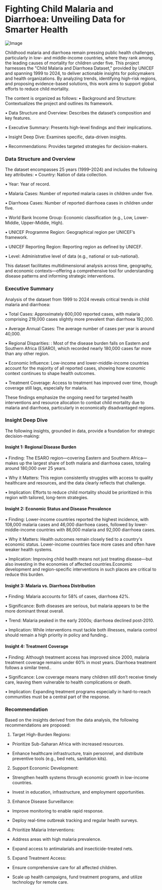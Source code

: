 # Fighting Child Malaria and Diarrhoea: Unveiling Data for Smarter Health

![Image](https://github.com/user-attachments/assets/48b6e964-f6bf-4c6e-bd83-8bde58a3f173)

Childhood malaria and diarrhoea remain pressing public health challenges, particularly in low- and middle-income countries, where they rank among the leading causes of mortality for children under five. This project harnesses the "Child Malaria and Diarrhoea Dataset," provided by UNICEF and spanning 1999 to 2024, to deliver actionable insights for policymakers and health organizations. By analyzing trends, identifying high-risk regions, and proposing evidence-based solutions, this work aims to support global efforts to reduce child mortality.

The content is organized as follows:
•	Background and Structure: Contextualizes the project and outlines its framework.

•	Data Structure and Overview: Describes the dataset’s composition and key features.

•	Executive Summary: Presents high-level findings and their implications.

•	Insight Deep Dive: Examines specific, data-driven insights.

•	Recommendations: Provides targeted strategies for decision-makers.


### Data Structure and Overview
The dataset encompasses 25 years (1999–2024) and includes the following key attributes:
•	Country: Nation of data collection.

•	Year: Year of record.

•	Malaria Cases: Number of reported malaria cases in children under five.

•	Diarrhoea Cases: Number of reported diarrhoea cases in children under five.

•	World Bank Income Group: Economic classification (e.g., Low, Lower-Middle, Upper-Middle, High).

•	UNICEF Programme Region: Geographical region per UNICEF’s framework.

•	UNICEF Reporting Region: Reporting region as defined by UNICEF.

•	Level: Administrative level of data (e.g., national or sub-national).

This dataset facilitates multidimensional analysis across time, geography, and economic contexts—offering a comprehensive tool for understanding disease patterns and informing strategic interventions.


### Executive Summary
Analysis of the dataset from 1999 to 2024 reveals critical trends in child malaria and diarrhoea:

•	Total Cases: Approximately 600,000 reported cases, with malaria comprising 219,000 cases slightly more prevalent than diarrhoea 192,000.

•	Average Annual Cases: The average number of cases per year is around 40,000.

•	Regional Disparities: : Most of the disease burden falls on Eastern and Southern Africa (ESARO), which recorded nearly 180,000 cases far more than any other region.

•	Economic Influence: Low-income and lower-middle-income countries account for the majority of all reported cases, showing how economic context continues to shape health outcomes.

•	Treatment Coverage: Access to treatment has improved over time, though coverage still lags, especially for malaria.

These findings emphasize the ongoing need for targeted health interventions and resource allocation to combat child mortality due to malaria and diarrhoea, particularly in economically disadvantaged regions.


### Insight Deep Dive
The following insights, grounded in data, provide a foundation for strategic decision-making:

#### Insight 1: Regional Disease Burden

•	Finding: The ESARO region—covering Eastern and Southern Africa—makes up the largest share of both malaria and diarrhoea cases, totaling around 180,000 over 25 years.

•	Why it Matters: This region consistently struggles with access to quality healthcare and resources, and the data clearly reflects that challenge.

•	Implication: Efforts to reduce child mortality should be prioritized in this region with tailored, long-term strategies.

#### Insight 2: Economic Status and Disease Prevalence

•  Finding: Lower-income countries reported the highest incidence, with 108,000 malaria cases and 46,000 diarrhoea cases, followed by lower-middle-income countries with 86,000 malaria 
and 92,000 diarrhoea cases. 

•  Why it Matters: Health outcomes remain closely tied to a country's economic status. Lower-income countries face more cases and often have weaker health systems.

•  Implication: Improving child health means not just treating disease—but also investing in the economies of affected countries.Economic development and region-specific interventions in such places are critical to reduce this burden.

#### Insight 3: Malaria vs. Diarrhoea Distribution

•	Finding: Malaria accounts for 58% of cases, diarrhoea 42%.

•	Significance: Both diseases are serious, but malaria appears to be the more dominant threat overall.

•	Trend: Malaria peaked in the early 2000s; diarrhoea declined post-2010.

•	Implication: While interventions must tackle both illnesses, malaria control should remain a high priority in policy and funding..


#### Insight 4: Treatment Coverage

•	Finding: Although treatment access has improved since 2000, malaria treatment coverage remains under 60% in most years. Diarrhoea treatment follows a similar trend..

•	Significance: Low coverage means many children still don’t receive timely care, leaving them vulnerable to health complications or death.

•	Implication: Expanding treatment programs especially in hard-to-reach communities must be a central part of the response.

### Recommendation

Based on the insights derived from the data analysis, the following recommendations are proposed:

1.	Target High-Burden Regions: 

-	Prioritize Sub-Saharan Africa with increased resources.

- Enhance healthcare infrastructure, train personnel, and distribute preventive tools (e.g., bed nets, sanitation kits).

2.	Support Economic Development: 

-	Strengthen health systems through economic growth in low-income countries.

- Invest in education, infrastructure, and employment opportunities.

3.	Enhance Disease Surveillance: 

-	Improve monitoring to enable rapid response.

- Deploy real-time outbreak tracking and regular health surveys.

4.	Prioritize Malaria Interventions: 

-	Address areas with high malaria prevalence.

- Expand access to antimalarials and insecticide-treated nets.

5.	Expand Treatment Access: 

-	Ensure comprehensive care for all affected children.

- Scale up health campaigns, fund treatment programs, and utilize technology for remote care.

